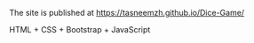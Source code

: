 The site is published at https://tasneemzh.github.io/Dice-Game/

HTML + CSS + Bootstrap + JavaScript

